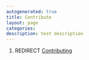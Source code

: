 ```yaml
---
autogenerated: true
title: Contribute
layout: page
categories: 
description: test description
---
```


1.  REDIRECT [Contributing](Contributing)
